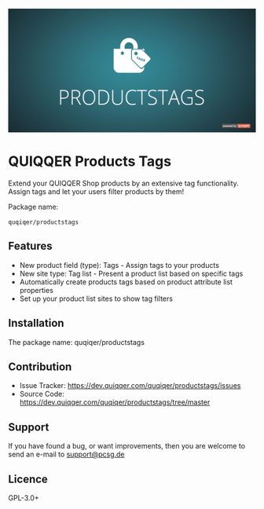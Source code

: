 ![QUIQQER Products Tags](bin/images/Readme.jpg)

QUIQQER Products Tags
========

Extend your QUIQQER Shop products by an extensive tag functionality. Assign tags and let your users filter products by them!

Package name:

    quqiqer/productstags

Features
--------

* New product field (type): Tags - Assign tags to your products
* New site type: Tag list - Present a product list based on specific tags
* Automatically create products tags based on product attribute list properties
* Set up your product list sites to show tag filters

Installation
------------

The package name: quqiqer/productstags

Contribution
----------

- Issue Tracker: https://dev.quiqqer.com/quqiqer/productstags/issues
- Source Code: https://dev.quiqqer.com/quqiqer/productstags/tree/master

Support
-------

If you have found a bug, or want improvements,
then you are welcome to send an e-mail to support@pcsg.de

Licence
-------

GPL-3.0+